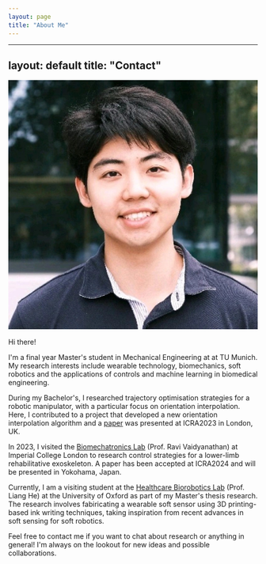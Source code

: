 ```yaml
---
layout: page
title: "About Me"
---
```


---
layout: default
title: "Contact"
---

<!-- Image positioned to float left with text wrapping around it -->
<img src="/assets/1698182793744 (1).jpg" alt="Descriptive Text of Image" class="wrap">


Hi there!

I'm a final year Master's student in Mechanical Engineering at at TU Munich. My research interests include wearable technology, biomechanics, soft robotics and the applications of controls and machine learning in biomedical engineering.

During my Bachelor's, I researched trajectory optimisation strategies for a robotic manipulator, with a particular focus on orientation interpolation. Here, I contributed to a project that developed a new orientation interpolation algorithm and a <a href="(https://ieeexplore.ieee.org/document/10161346)">paper</a> was presented at ICRA2023 in London, UK.

In 2023, I visited the <a href="(https://www.biomechatronicslab.co.uk/)">Biomechatronics Lab</a> (Prof. Ravi Vaidyanathan) at Imperial College London to research control strategies for a lower-limb rehabilitative exoskeleton. A paper has been accepted at ICRA2024 and will be presented in Yokohama, Japan.

Currently, I am a visiting student at the <a href="(https://eng.ox.ac.uk/hbl/)">Healthcare Biorobotics Lab</a> (Prof. Liang He) at the University of Oxford as part of my Master's thesis research. The research involves fabiricating a wearable soft sensor using 3D printing-based ink writing techniques, taking inspiration from recent advances in soft sensing for soft robotics.

Feel free to contact me if you want to chat about research or anything in general! I'm always on the lookout for new ideas and possible collaborations.
